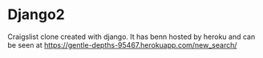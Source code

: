 # Django2

Craigslist clone created with django. It has benn hosted by heroku and can be seen at https://gentle-depths-95467.herokuapp.com/new_search/
